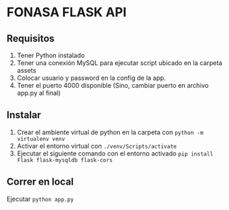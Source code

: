 # FONASA FLASK API

## Requisitos
1. Tener Python instalado
2. Tener una conexión MySQL para ejecutar script ubicado en la carpeta assets 
3. Colocar usuario y password en la config de la app.
4. Tener el puerto 4000 disponible (Sino, cambiar puerto en archivo app.py al final)

## Instalar
1. Crear el ambiente virtual de python en la carpeta con `python -m virtualenv venv`
2. Activar el entorno virtual con `./venv/Scripts/activate`
3. Ejecutar el siguiente comando con el entorno activado `pip install Flask flask-mysqldb flask-cors`

## Correr en local
Ejecutar `python app.py`